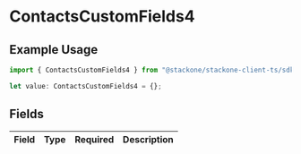 # ContactsCustomFields4

## Example Usage

```typescript
import { ContactsCustomFields4 } from "@stackone/stackone-client-ts/sdk/models/shared";

let value: ContactsCustomFields4 = {};
```

## Fields

| Field       | Type        | Required    | Description |
| ----------- | ----------- | ----------- | ----------- |